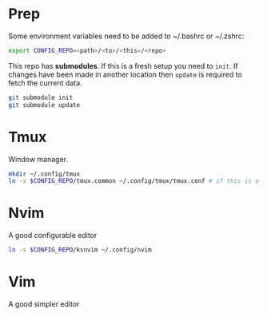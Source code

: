# Prep

Some environment variables need to be added to ~/.bashrc or ~/.zshrc:

```bash
export CONFIG_REPO=<path>/<to>/<this>/<repo>
```

This repo has **submodules**. If this is a fresh setup you need to `init`. If
changes have been made in another location then `update` is required to fetch
the current data.

```bash
git submodule init
git submodule update
```

# Tmux

Window manager.

```bash
mkdir ~/.config/tmux
ln -s $CONFIG_REPO/tmux.common ~/.config/tmux/tmux.conf # if this is a laptop then `tmux.laptop`
```

# Nvim

A good configurable editor

```bash
ln -s $CONFIG_REPO/ksnvim ~/.config/nvim
```


# Vim

A good simpler editor


